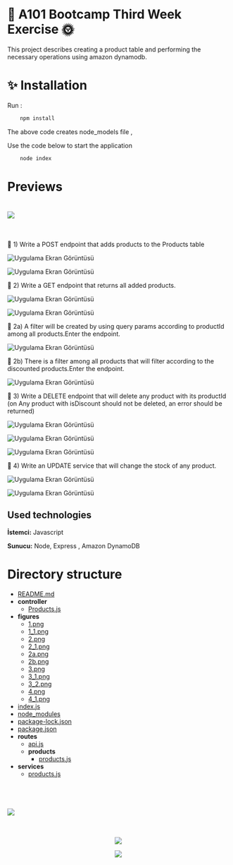 
# 🚀 A101 Bootcamp Third Week Exercise 🌞

This project describes creating a product table and performing the necessary operations using amazon dynamodb.

# ✨ Installation


Run :

```bash
    npm install
```

The above code creates node_models file ,

Use the code below to start the application

```bash
    node index
```

# Previews

<h1 align="left">
<img src="https://readme-typing-svg.herokuapp.com?font=arial-bold&color=%23F70000&size=28&duration=10000&vCenter=true&lines=A%E2%86%92" />
</h1>
<br>

📗 1) Write a POST endpoint that adds products to the Products table

![Uygulama Ekran Görüntüsü](https://github.com/A101-Node-js-TypeScript-Bootcamp/a101-bootcamp-odev3-esehitoglu/blob/main/figures/1.png)

![Uygulama Ekran Görüntüsü](https://github.com/A101-Node-js-TypeScript-Bootcamp/a101-bootcamp-odev3-esehitoglu/blob/main/figures/1_1.png)

📘 2) Write a GET endpoint that returns all added products.

![Uygulama Ekran Görüntüsü](https://github.com/A101-Node-js-TypeScript-Bootcamp/a101-bootcamp-odev3-esehitoglu/blob/main/figures/2.png)

![Uygulama Ekran Görüntüsü](https://github.com/A101-Node-js-TypeScript-Bootcamp/a101-bootcamp-odev3-esehitoglu/blob/main/figures/2_1.png)

📘 2a) A filter will be created by using query params according to productId among all products.Enter the endpoint.

![Uygulama Ekran Görüntüsü](https://github.com/A101-Node-js-TypeScript-Bootcamp/a101-bootcamp-odev3-esehitoglu/blob/main/figures/2a.png)

📘 2b) There is a filter among all products that will filter according to the discounted products.Enter the endpoint.

![Uygulama Ekran Görüntüsü](https://github.com/A101-Node-js-TypeScript-Bootcamp/a101-bootcamp-odev3-esehitoglu/blob/main/figures/2b.png)

📙 3) Write a DELETE endpoint that will delete any product with its productId (on
Any product with isDiscount should not be deleted, an error should be returned)

![Uygulama Ekran Görüntüsü](https://github.com/A101-Node-js-TypeScript-Bootcamp/a101-bootcamp-odev3-esehitoglu/blob/main/figures/3.png)

![Uygulama Ekran Görüntüsü](https://github.com/A101-Node-js-TypeScript-Bootcamp/a101-bootcamp-odev3-esehitoglu/blob/main/figures/3_1.png)

![Uygulama Ekran Görüntüsü](https://github.com/A101-Node-js-TypeScript-Bootcamp/a101-bootcamp-odev3-esehitoglu/blob/main/figures/3_2.png)

📕 4) Write an UPDATE service that will change the stock of any product.

![Uygulama Ekran Görüntüsü](https://github.com/A101-Node-js-TypeScript-Bootcamp/a101-bootcamp-odev3-esehitoglu/blob/main/figures/4.png)

![Uygulama Ekran Görüntüsü](https://github.com/A101-Node-js-TypeScript-Bootcamp/a101-bootcamp-odev3-esehitoglu/blob/main/figures/4_1.png)

## Used technologies

**İstemci:** Javascript

**Sunucu:** Node, Express , Amazon DynamoDB

   # Directory structure

   - [README.md](README.md)
   - __controller__
     - [Products.js](controller/Products.js)
   - __figures__
     - [1.png](figures/1.png)
     - [1\_1.png](figures/1_1.png)
     - [2.png](figures/2.png)
     - [2\_1.png](figures/2_1.png)
     - [2a.png](figures/2a.png)
     - [2b.png](figures/2b.png)
     - [3.png](figures/3.png)
     - [3\_1.png](figures/3_1.png)
     - [3\_2.png](figures/3_2.png)
     - [4.png](figures/4.png)
     - [4\_1.png](figures/4_1.png)
   - [index.js](index.js)
   - [node\_modules](node_modules)
   - [package\-lock.json](package-lock.json)
   - [package.json](package.json)
   - __routes__
     - [api.js](routes/api.js)
     - __products__
       - [products.js](routes/products/products.js)
   - __services__
     - [products.js](services/products.js)

<br>
<h1 align="left">
<img src="https://readme-typing-svg.herokuapp.com?font=arial-bold&color=%23F70000&size=28&duration=10000&vCenter=true&multiline=true&lines=B%E2%86%92" />
</h1>
<br>

<p align="center">
  <img src="https://miro.medium.com/max/1400/1*-fYuURITlpsGyKpfqKP6gg.png" />
</p>

<p align="center">
  <img src="https://media3.giphy.com/media/l4FAPaGGeB7D1LfIA/giphy.gif?cid=ecf05e47v7tl4lqkwqi94wxr0h96a7enpcsvqcspuf5xkotr&rid=giphy.gif&ct=g" />
</p>